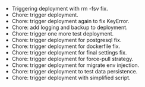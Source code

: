 - Triggering deployment with rm -fsv fix.
- Chore: trigger deployment.
- Chore: trigger deployment again to fix KeyError.
- Chore: add logging and backup to deployment.
- Chore: trigger one more test deployment.
- Chore: trigger deployment for postgresql fix.
- Chore: trigger deployment for dockerfile fix.
- Chore: trigger deployment for final settings fix.
- Chore: trigger deployment for force-pull strategy.
- Chore: trigger deployment for migrate env injection.
- Chore: trigger deployment to test data persistence.
- Chore: trigger deployment with simplified script.